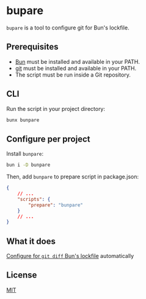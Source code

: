 # bupare

`bupare` is a tool to configure git for Bun's lockfile.

## Prerequisites

- [Bun](https://bun.sh/) must be installed and available in your PATH.
- [git](https://git-scm.com/) must be installed and available in your PATH.
- The script must be run inside a Git repository.

## CLI

Run the script in your project directory:

```bash
bunx bunpare
```

## Configure per project

Install `bunpare`:

```bash
bun i -D bunpare
```

Then, add `bunpare` to prepare script in package.json:

```json
{
	// ...
	"scripts": {
		"prepare": "bunpare"
	}
	// ...
}
```

## What it does

[Configure for `git diff` Bun's lockfile](https://bun.sh/docs/install/lockfile) automatically

## License

[MIT](./LICENSE)
